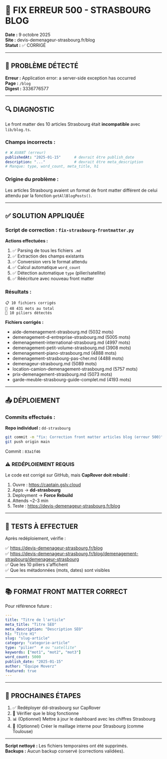 # 🔧 FIX ERREUR 500 - STRASBOURG BLOG

**Date :** 9 octobre 2025  
**Site :** devis-demenageur-strasbourg.fr/blog  
**Statut :** ✅ CORRIGÉ

---

## 🚨 PROBLÈME DÉTECTÉ

**Erreur :** Application error: a server-side exception has occurred  
**Page :** `/blog`  
**Digest :** 3336776577

---

## 🔍 DIAGNOSTIC

Le front matter des 10 articles Strasbourg était **incompatible** avec `lib/blog.ts`.

### Champs incorrects :
```yaml
# ❌ AVANT (erreur)
publishedAt: "2025-01-15"      # devrait être publish_date
description: "..."             # devrait être meta_description
# Manque: type, word_count, meta_title, h1
```

### Origine du problème :
Les articles Strasbourg avaient un format de front matter différent de celui attendu par la fonction `getAllBlogPosts()`.

---

## ✅ SOLUTION APPLIQUÉE

### Script de correction : `fix-strasbourg-frontmatter.py`

**Actions effectuées :**
1. ✅ Parsing de tous les fichiers `.md`
2. ✅ Extraction des champs existants
3. ✅ Conversion vers le format attendu
4. ✅ Calcul automatique `word_count`
5. ✅ Détection automatique `type` (pilier/satellite)
6. ✅ Réécriture avec nouveau front matter

### Résultats :

```
📋 10 fichiers corrigés
📝 48 431 mots au total
🎯 10 piliers détectés
```

**Fichiers corrigés :**
- aide-demenagement-strasbourg.md (5032 mots)
- demenagement-d-entreprise-strasbourg.md (5005 mots)
- demenagement-international-strasbourg.md (4997 mots)
- demenagement-petit-volume-strasbourg.md (3908 mots)
- demenagement-piano-strasbourg.md (4888 mots)
- demenagement-strasbourg-pas-cher.md (4488 mots)
- demenageur-strasbourg.md (5089 mots)
- location-camion-demenagement-strasbourg.md (5757 mots)
- prix-demenagement-strasbourg.md (5073 mots)
- garde-meuble-strasbourg-guide-complet.md (4193 mots)

---

## 📤 DÉPLOIEMENT

### Commits effectués :

**Repo individuel :** `dd-strasbourg`
```bash
git commit -m "fix: Correction front matter articles blog (erreur 500)"
git push origin main
```
Commit : `83a1f46`

### ⚠️ REDÉPLOIEMENT REQUIS

Le code est corrigé sur GitHub, mais **CapRover doit rebuild** :

1. Ouvre : https://captain.gslv.cloud
2. Apps → **dd-strasbourg**
3. Deployment → **Force Rebuild**
4. Attends ~2-3 min
5. Teste : https://devis-demenageur-strasbourg.fr/blog

---

## 🧪 TESTS À EFFECTUER

Après redéploiement, vérifie :

✅ https://devis-demenageur-strasbourg.fr/blog  
✅ https://devis-demenageur-strasbourg.fr/blog/demenagement-strasbourg/demenageur-strasbourg  
✅ Que les 10 piliers s'affichent  
✅ Que les métadonnées (mots, dates) sont visibles  

---

## 📚 FORMAT FRONT MATTER CORRECT

Pour référence future :

```yaml
---
title: "Titre de l'article"
meta_title: "Titre SEO"
meta_description: "Description SEO"
h1: "Titre H1"
slug: "slug-article"
category: "categorie-article"
type: "pilier"  # ou "satellite"
keywords: ["mot1", "mot2", "mot3"]
word_count: 5000
publish_date: "2025-01-15"
author: "Équipe Moverz"
featured: true
---
```

---

## 🎯 PROCHAINES ÉTAPES

1. ✅ Redéployer dd-strasbourg sur CapRover
2. 🔄 Vérifier que le blog fonctionne
3. 📊 (Optionnel) Mettre à jour le dashboard avec les chiffres Strasbourg
4. 🔗 (Optionnel) Créer le maillage interne pour Strasbourg (comme Toulouse)

---

**Script nettoyé :** Les fichiers temporaires ont été supprimés.  
**Backups :** Aucun backup conservé (corrections validées).

